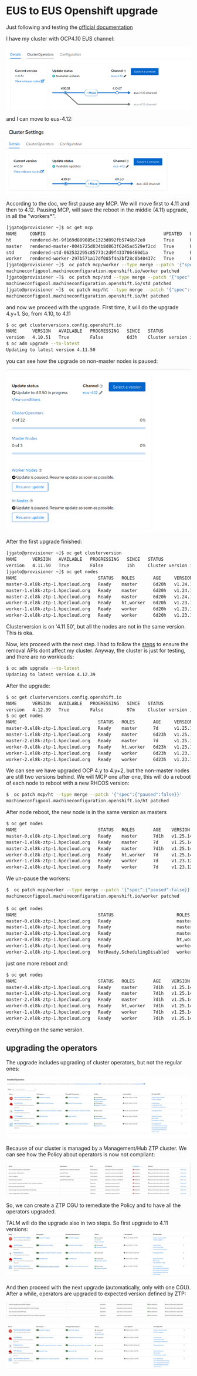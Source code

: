 # EUS to EUS Openshift upgrade

Just following and testing the [official documentation](https://docs.openshift.com/container-platform/4.10/updating/preparing-eus-eus-upgrade.html)

I have my cluster with OCP4.10 EUS channel:

![](assets/current-channel.png)

and I can move to eus-4.12:

![](assets/eus-4-12-channel.png)

According to the doc, we first pause any MCP. We will move first to 4.11 and then to 4.12. Pausing MCP, will save the reboot in the middle (4.11) upgrade, in all the "workers*".

```bash
[jgato@provisioner ~]$ oc get mcp
NAME     CONFIG                                             UPDATED   UPDATING   DEGRADED   MACHINECOUNT   READYMACHINECOUNT   UPDATEDMACHINECOUNT   DEGRADEDMACHINECOUNT   AGE
ht       rendered-ht-9f169d809085c1323d092fb5746b72e0       True      False      False      1              1                   1                     0                      6d4h
master   rendered-master-004b725d034b8d863f6245ad529ef2cd   True      False      False      3              3                   3                     0                      6d4h
std      rendered-std-062532295c85773c2d9f433706460d1a      True      False      False      0              0                   0                     0                      6d4h
worker   rendered-worker-297b571a17df085f4a2bf28c0b40437c   True      False      False      2              2                   2                     0                      6d4h
[jgato@provisioner ~]$  oc patch mcp/worker --type merge --patch '{"spec":{"paused":true}}'
machineconfigpool.machineconfiguration.openshift.io/worker patched
[jgato@provisioner ~]$  oc patch mcp/std --type merge --patch '{"spec":{"paused":true}}'
machineconfigpool.machineconfiguration.openshift.io/std patched
[jgato@provisioner ~]$  oc patch mcp/ht --type merge --patch '{"spec":{"paused":true}}'
machineconfigpool.machineconfiguration.openshift.io/ht patched
```

and now we proceed with the upgrade. First time, it will do the upgrade 4.y+1. So, from 4.10, to 4.11

```bash
$ oc get clusterversions.config.openshift.io 
NAME      VERSION   AVAILABLE   PROGRESSING   SINCE   STATUS
version   4.10.51   True        False         6d3h    Cluster version is 4.10.51
$ oc adm upgrade --to-latest
Updating to latest version 4.11.50

```

you can see how the upgrade on non-master nodes is paused:

![](assets/paused-nodes.png)

After the first upgrade finished:

```bash
[jgato@provisioner ~]$ oc get clusterversion 
NAME      VERSION   AVAILABLE   PROGRESSING   SINCE   STATUS
version   4.11.50   True        False         15h     Cluster version is 4.11.50
[jgato@provisioner ~]$ oc get nodes
NAME                               STATUS   ROLES       AGE     VERSION
master-0.el8k-ztp-1.hpecloud.org   Ready    master      6d20h   v1.24.16+6981c04
master-1.el8k-ztp-1.hpecloud.org   Ready    master      6d20h   v1.24.16+6981c04
master-2.el8k-ztp-1.hpecloud.org   Ready    master      6d20h   v1.24.16+6981c04
worker-0.el8k-ztp-1.hpecloud.org   Ready    ht,worker   6d20h   v1.23.12+8a6bfe4
worker-1.el8k-ztp-1.hpecloud.org   Ready    worker      6d20h   v1.23.12+8a6bfe4
worker-2.el8k-ztp-1.hpecloud.org   Ready    worker      6d20h   v1.23.12+8a6bfe4

```

Clusterversion is on '4.11.50', but all the nodes are not in the same version. This is oka.

Now, lets proceed with the next step. I had to follow the [steps](https://access.redhat.com/articles/6955381) to ensure the removal APIs dont affect my cluster. Anyway, the cluster is just for testing, and there are no workloads:

```bash
$ oc adm upgrade --to-latest
Updating to latest version 4.12.39

```

After the upgrade:

```bash
$ oc get clusterversions.config.openshift.io 
NAME      VERSION   AVAILABLE   PROGRESSING   SINCE   STATUS
version   4.12.39   True        False         97m     Cluster version is 4.12.39
$ oc get nodes
NAME                               STATUS   ROLES       AGE     VERSION
master-0.el8k-ztp-1.hpecloud.org   Ready    master      7d      v1.25.14+20cda61
master-1.el8k-ztp-1.hpecloud.org   Ready    master      6d23h   v1.25.14+20cda61
master-2.el8k-ztp-1.hpecloud.org   Ready    master      7d      v1.25.14+20cda61
worker-0.el8k-ztp-1.hpecloud.org   Ready    ht,worker   6d23h   v1.23.12+8a6bfe4
worker-1.el8k-ztp-1.hpecloud.org   Ready    worker      6d23h   v1.23.12+8a6bfe4
worker-2.el8k-ztp-1.hpecloud.org   Ready    worker      6d23h   v1.23.12+8a6bfe4

```

We can see we have upgraded OCP 4.y to 4.y+2, but the non-master nodes are still two versions behind. We will MCP one after one, this will do a reboot of each node to reboot with a new RHCOS version:

```bash
$  oc patch mcp/ht --type merge --patch '{"spec":{"paused":false}}'
machineconfigpool.machineconfiguration.openshift.io/ht patched

```
After node reboot, the new node is in the same version as masters

```bash
$ oc get nodes
NAME                               STATUS   ROLES       AGE    VERSION
master-0.el8k-ztp-1.hpecloud.org   Ready    master      7d1h   v1.25.14+20cda61
master-1.el8k-ztp-1.hpecloud.org   Ready    master      7d     v1.25.14+20cda61
master-2.el8k-ztp-1.hpecloud.org   Ready    master      7d1h   v1.25.14+20cda61
worker-0.el8k-ztp-1.hpecloud.org   Ready    ht,worker   7d     v1.25.14+20cda61
worker-1.el8k-ztp-1.hpecloud.org   Ready    worker      7d     v1.23.12+8a6bfe4
worker-2.el8k-ztp-1.hpecloud.org   Ready    worker      7d     v1.23.12+8a6bfe4

```

We un-pause the workers:
```bash
$  oc patch mcp/worker --type merge --patch '{"spec":{"paused":false}}'
machineconfigpool.machineconfiguration.openshift.io/worker patched

$ oc get nodes 
NAME                               STATUS                        ROLES       AGE    VERSION
master-0.el8k-ztp-1.hpecloud.org   Ready                         master      7d1h   v1.25.14+20cda61
master-1.el8k-ztp-1.hpecloud.org   Ready                         master      7d1h   v1.25.14+20cda61
master-2.el8k-ztp-1.hpecloud.org   Ready                         master      7d1h   v1.25.14+20cda61
worker-0.el8k-ztp-1.hpecloud.org   Ready                         ht,worker   7d1h   v1.25.14+20cda61
worker-1.el8k-ztp-1.hpecloud.org   Ready                         worker      7d1h   v1.25.14+20cda61
worker-2.el8k-ztp-1.hpecloud.org   NotReady,SchedulingDisabled   worker      7d1h   v1.23.12+8a6bfe4


```

just one more reboot and:

```bash
$ oc get nodes 
NAME                               STATUS   ROLES       AGE    VERSION
master-0.el8k-ztp-1.hpecloud.org   Ready    master      7d1h   v1.25.14+20cda61
master-1.el8k-ztp-1.hpecloud.org   Ready    master      7d1h   v1.25.14+20cda61
master-2.el8k-ztp-1.hpecloud.org   Ready    master      7d1h   v1.25.14+20cda61
worker-0.el8k-ztp-1.hpecloud.org   Ready    ht,worker   7d1h   v1.25.14+20cda61
worker-1.el8k-ztp-1.hpecloud.org   Ready    worker      7d1h   v1.25.14+20cda61
worker-2.el8k-ztp-1.hpecloud.org   Ready    worker      7d1h   v1.25.14+20cda61

```

everything on the same version.

## upgrading the operators

The upgrade includes upgrading of cluster operators, but not the regular ones:

![](assets/operators-not-upgraded.png)

Because of our cluster is managed by a Management/Hub ZTP cluster. We can see how the Policy about operators is now not compliant:

![](assets/operators-policy-not-compliant.png)

So, we can create a ZTP CGU to remediate the Policy and to have all the operators upgraded.

TALM will do the upgrade also in two steps. So first upgrade to 4.11 versions:
![](assets/operators-upgraded-1.png)

And then proceed with the next upgrade (automatically, only with one CGU). After a while, operators are upgraded to expected version defined by ZTP:

![](assets/operators-policy-compliant.png)

![](assets/operators-upgraded.png)